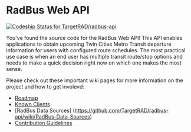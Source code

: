 # RadBus Web API

[ ![Codeship Status for TargetRAD/radbus-api](https://www.codeship.io/projects/1f8c7e60-c700-0131-5428-0277a4446f20/status)](https://www.codeship.io/projects/22112)

You've found the source code for the RadBus Web API!  This API enables applications to obtain upcoming Twin Cities Metro Transit departure information for users with configured route schedules. The most practical use case is when an end user has multiple transit route/stop options and needs to make a quick decision right now on which one makes the most sense.

Please check out these important wiki pages for more information on the project and how to get involevd:
* [Roadmap](https://github.com/TargetRAD/radbus-api/wiki/Roadmap)
* [Known Clients](https://github.com/TargetRAD/radbus-api/wiki/Known-Clients)
* [RadBus Data Sources] (https://github.com/TargetRAD/radbus-api/wiki/RadBus-Data-Sources)
* [Contribution Guidelines](https://github.com/TargetRAD/radbus-api/wiki/Contribution-Guidelines)
